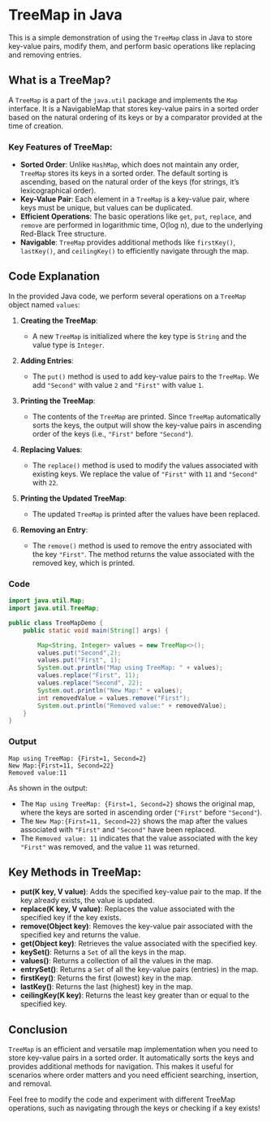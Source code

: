 # TreeMap in Java

This is a simple demonstration of using the `TreeMap` class in Java to store key-value pairs, modify them, and perform basic operations like replacing and removing entries.

## What is a TreeMap?

A `TreeMap` is a part of the `java.util` package and implements the `Map` interface. It is a NavigableMap that stores key-value pairs in a sorted order based on the natural ordering of its keys or by a comparator provided at the time of creation.

### Key Features of TreeMap:
- **Sorted Order**: Unlike `HashMap`, which does not maintain any order, `TreeMap` stores its keys in a sorted order. The default sorting is ascending, based on the natural order of the keys (for strings, it’s lexicographical order).
- **Key-Value Pair**: Each element in a `TreeMap` is a key-value pair, where keys must be unique, but values can be duplicated.
- **Efficient Operations**: The basic operations like `get`, `put`, `replace`, and `remove` are performed in logarithmic time, O(log n), due to the underlying Red-Black Tree structure.
- **Navigable**: `TreeMap` provides additional methods like `firstKey()`, `lastKey()`, and `ceilingKey()` to efficiently navigate through the map.

## Code Explanation

In the provided Java code, we perform several operations on a `TreeMap` object named `values`:

1. **Creating the TreeMap**:
   - A new `TreeMap` is initialized where the key type is `String` and the value type is `Integer`.

2. **Adding Entries**:
   - The `put()` method is used to add key-value pairs to the `TreeMap`. We add `"Second"` with value `2` and `"First"` with value `1`.

3. **Printing the TreeMap**:
   - The contents of the `TreeMap` are printed. Since `TreeMap` automatically sorts the keys, the output will show the key-value pairs in ascending order of the keys (i.e., `"First"` before `"Second"`).

4. **Replacing Values**:
   - The `replace()` method is used to modify the values associated with existing keys. We replace the value of `"First"` with `11` and `"Second"` with `22`.

5. **Printing the Updated TreeMap**:
   - The updated `TreeMap` is printed after the values have been replaced.

6. **Removing an Entry**:
   - The `remove()` method is used to remove the entry associated with the key `"First"`. The method returns the value associated with the removed key, which is printed.

### Code
```Java
import java.util.Map;
import java.util.TreeMap;

public class TreeMapDemo {
    public static void main(String[] args) {

        Map<String, Integer> values = new TreeMap<>();
        values.put("Second",2);
        values.put("First", 1);
        System.out.println("Map using TreeMap: " + values);
        values.replace("First", 11);
        values.replace("Second", 22);
        System.out.println("New Map:" + values);
        int removedValue = values.remove("First");
        System.out.println("Removed value:" + removedValue);
    }
}
```
### Output
```
Map using TreeMap: {First=1, Second=2}
New Map:{First=11, Second=22}
Removed value:11
```

As shown in the output:
- The `Map using TreeMap: {First=1, Second=2}` shows the original map, where the keys are sorted in ascending order (`"First"` before `"Second"`).
- The `New Map:{First=11, Second=22}` shows the map after the values associated with `"First"` and `"Second"` have been replaced.
- The `Removed value: 11` indicates that the value associated with the key `"First"` was removed, and the value `11` was returned.

## Key Methods in TreeMap:

- **put(K key, V value)**: Adds the specified key-value pair to the map. If the key already exists, the value is updated.
- **replace(K key, V value)**: Replaces the value associated with the specified key if the key exists.
- **remove(Object key)**: Removes the key-value pair associated with the specified key and returns the value.
- **get(Object key)**: Retrieves the value associated with the specified key.
- **keySet()**: Returns a `Set` of all the keys in the map.
- **values()**: Returns a collection of all the values in the map.
- **entrySet()**: Returns a `Set` of all the key-value pairs (entries) in the map.
- **firstKey()**: Returns the first (lowest) key in the map.
- **lastKey()**: Returns the last (highest) key in the map.
- **ceilingKey(K key)**: Returns the least key greater than or equal to the specified key.

## Conclusion

`TreeMap` is an efficient and versatile map implementation when you need to store key-value pairs in a sorted order. It automatically sorts the keys and provides additional methods for navigation. This makes it useful for scenarios where order matters and you need efficient searching, insertion, and removal.

Feel free to modify the code and experiment with different TreeMap operations, such as navigating through the keys or checking if a key exists!


